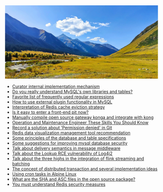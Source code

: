 <script>
var pageHeader=document.getElementsByClassName("page-header")[0].innerHTML;
pageHeader="<center><img style='border-radius: 50% \!important;' src='https://avatars.githubusercontent.com/u/88264073?s=400&amp;u=63e618520a5b6aa87636714e69f8228374c4e9b1&amp;v=4' width='200' height='200' alt='@anigkus' title='Github of Anigkus' ></center>"+pageHeader;
document.getElementsByClassName("page-header")[0].innerHTML=pageHeader;
</script>

![Anigkus github article template title](assets/images/figure-1.jpeg "Github of Anigkus") <br/>

- [Curator internal implementation mechanism](./curator-internal-implementation-mechanism.md)<br/>
- [Do you really understand MySQL's own libraries and tables?](./do-you-really-understand-mysql-is-own-libraries-and-tables.md)<br/>
- [Favorite list of frequently used regular expressions](./favorite-list-of-frequently-used-regular-expressions.md)<br/>
- [How to use external plugin functionality in MySQL](./how-to-use-external-plugin-functionality-in-mysql.md)<br/>
- [Interpretation of Redis cache eviction strategy](./interpretation-of-redis-cache-eviction-strategy.md)<br/>
- [Is it easy to enter a front-end pit now?](./is-it-easy-to-enter-a-front-end-pit-now.md)<br/>
- [Manually compile open source gateway konga and integrate with kong](./manually-compile-open-source-gateway-konga-and-integrate-with-kong.md)<br/>
- [Operation and Maintenance Engineer These Skills You Should Know](./operation-and-maintenance-engineer-these-skills-you-should-know.md)<br/>
- [Record a solution about 'Permission denied' in Git](./record-a-solution-about-permission-denied-in-git.md)<br/>
- [Redis data visualization management tool recommendation](./redis-data-visualization-management-tool-recommendation.md)<br/>
- [Some principles of the database and table specifications](./some-principles-of-the-database-and-table-specifications.md)<br/>
- [Some suggestions for improving mysql database security](./some-suggestions-for-improving-mysql-database-security.md)<br/>
- [Talk about delivery semantics in message middleware](./talk-about-delivery-semantics-in-message-middleware.md)<br/>
- [Talk about the Lookup RCE vulnerability of Log4j2](./talk-about-the-lookup-rce-vulnerability-of-log4j2.md)<br/>
- [Talk about the three highs in the integration of flink streaming and batching](./talk-about-the-three-highs-in-the-integration-of-flink-streaming-and-batching.md)<br/>
- [The concept of distributed transaction and several implementation ideas](./the-concept-of-distributed-transaction-and-several-implementation-ideas.md)<br/>
- [Using cron tasks in Alpine Linux](./using-cron-tasks-in-alpine-linux.md)<br/>
- [What are the SHA and ASC files in the open source package?](./what-are-the-sha-and-asc-files-in-the-open-source-package.md)<br/>
- [You must understand Redis security measures](./you-must-understand-redis-security-measures.md)<br/>

